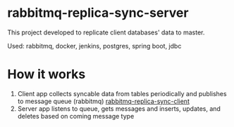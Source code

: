 # rabbitmq-replica-sync-server


This project developed to replicate client databases' data to master. 


Used: rabbitmq, docker, jenkins, postgres, spring boot, jdbc


# How it works

1. Client app collects syncable data from tables periodically and publishes to message queue (rabbitmq) [rabbitmq-replica-sync-client](https://github.com/rgaraisayev/rabbitmq-replica-sync-client)
2. Server app listens to queue, gets messages and inserts, updates, and deletes based on coming message type
